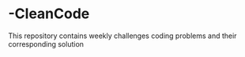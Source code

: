 # -CleanCode
This repository contains weekly challenges coding problems and their corresponding solution

